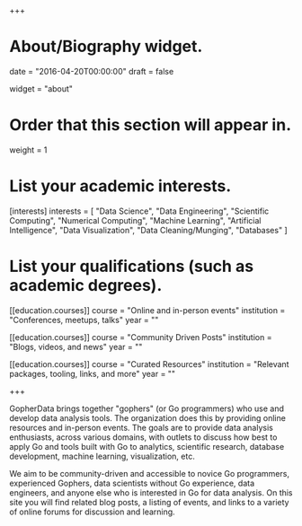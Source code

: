 +++
# About/Biography widget.

date = "2016-04-20T00:00:00"
draft = false

widget = "about"

# Order that this section will appear in.
weight = 1

# List your academic interests.
[interests]
  interests = [
    "Data Science",
    "Data Engineering",
    "Scientific Computing",
    "Numerical Computing",
    "Machine Learning",
    "Artificial Intelligence",
    "Data Visualization",
    "Data Cleaning/Munging",
    "Databases"
  ]

# List your qualifications (such as academic degrees).
[[education.courses]]
  course = "Online and in-person events"
  institution = "Conferences, meetups, talks"
  year = "" 

[[education.courses]]
  course = "Community Driven Posts"
  institution = "Blogs, videos, and news"
  year = ""

[[education.courses]]
  course = "Curated Resources"
  institution = "Relevant packages, tooling, links, and more"
  year = ""
 
+++

GopherData brings together "gophers" (or Go programmers) who use and develop data analysis tools. The organization does this by providing online resources and in-person events. The goals are to provide data analysis enthusiasts, across various domains, with outlets to discuss how best to apply Go and tools built with Go to analytics, scientific research, database development, machine learning, visualization, etc.

We aim to be community-driven and accessible to novice Go programmers, experienced Gophers, data scientists without Go experience, data engineers, and anyone else who is interested in Go for data analysis. On this site you will find related blog posts, a listing of events, and links to a variety of online forums for discussion and learning.
